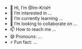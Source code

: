 - 👋 Hi, I’m @Im-KrisH
- 👀 I’m interested in ...
- 🌱 I’m currently learning ...
- 💞️ I’m looking to collaborate on ...
- 📫 How to reach me ...
- 😄 Pronouns: ...
- ⚡ Fun fact: ...

<!---
Im-KrisH/Im-KrisH is a ✨ special ✨ repository because its `README.md` (this file) appears on your GitHub profile.
You can click the Preview link to take a look at your changes.
--->
